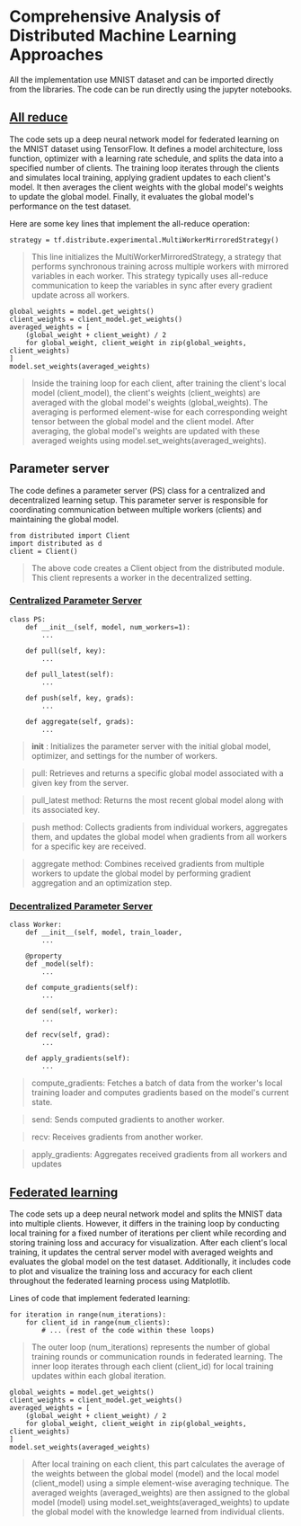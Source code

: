 # Comprehensive Analysis of Distributed Machine Learning Approaches

All the implementation use MNIST dataset and can be imported directly from the libraries. The code can be run directly using the jupyter notebooks.

## [All reduce](https://github.com/amoghraj096/CECS-574/blob/main/AllReduce.ipynb)

The code sets up a deep neural network model for federated learning on the MNIST dataset using TensorFlow. It defines a model architecture, loss function, optimizer with a learning rate schedule, and splits the data into a specified number of clients. The training loop iterates through the clients and simulates local training, applying gradient updates to each client's model. It then averages the client weights with the global model's weights to update the global model. Finally, it evaluates the global model's performance on the test dataset.

Here are some key lines that implement the all-reduce operation:

```
strategy = tf.distribute.experimental.MultiWorkerMirroredStrategy()
```
> This line initializes the MultiWorkerMirroredStrategy, a strategy that performs synchronous training across multiple workers with mirrored variables in each worker. This strategy typically uses all-reduce communication to keep the variables in sync after every gradient update across all workers.

```
global_weights = model.get_weights()
client_weights = client_model.get_weights()
averaged_weights = [
    (global_weight + client_weight) / 2
    for global_weight, client_weight in zip(global_weights, client_weights)
]
model.set_weights(averaged_weights)
```
> Inside the training loop for each client, after training the client's local model (client_model), the client's weights (client_weights) are averaged with the global model's weights (global_weights). The averaging is performed element-wise for each corresponding weight tensor between the global model and the client model. After averaging, the global model's weights are updated with these averaged weights using model.set_weights(averaged_weights).

## Parameter server
The code defines a parameter server (PS) class for a centralized and decentralized learning setup. This parameter server is responsible for coordinating communication between multiple workers (clients) and maintaining the global model.

```
from distributed import Client
import distributed as d
client = Client()
```
> The above code creates a Client object from the distributed module. This client represents a worker in the decentralized setting.


### [Centralized Parameter Server](https://github.com/amoghraj096/CECS-574/blob/main/ParameterServer-Centralized.ipynb)

```
class PS:
    def __init__(self, model, num_workers=1):
        ...

    def pull(self, key):
        ...

    def pull_latest(self):
        ...

    def push(self, key, grads):
        ...

    def aggregate(self, grads):
        ...
```

> __init__ : Initializes the parameter server with the initial global model, optimizer, and settings for the number of workers.

> pull: Retrieves and returns a specific global model associated with a given key from the server.

> pull_latest method: Returns the most recent global model along with its associated key.

> push method: Collects gradients from individual workers, aggregates them, and updates the global model when gradients from all workers for a specific key are received.

> aggregate method: Combines received gradients from multiple workers to update the global model by performing gradient aggregation and an optimization step.

### [Decentralized Parameter Server](https://github.com/amoghraj096/CECS-574/blob/main/ParameterServer-Decentralized.ipynb)

```
class Worker:
    def __init__(self, model, train_loader,
        ...

    @property
    def _model(self):
        ...

    def compute_gradients(self):
        ...

    def send(self, worker):
        ...

    def recv(self, grad):
        ...

    def apply_gradients(self):
        ...
```

> compute_gradients: Fetches a batch of data from the worker's local training loader and computes gradients based on the model's current state.

> send: Sends computed gradients to another worker.

> recv: Receives gradients from another worker.

> apply_gradients: Aggregates received gradients from all workers and updates 

## [Federated learning](https://github.com/amoghraj096/CECS-574/blob/main/FederatedLearning.ipynb)

The code sets up a deep neural network model and splits the MNIST data into multiple clients. However, it differs in the training loop by conducting local training for a fixed number of iterations per client while recording and storing training loss and accuracy for visualization. After each client's local training, it updates the central server model with averaged weights and evaluates the global model on the test dataset. Additionally, it includes code to plot and visualize the training loss and accuracy for each client throughout the federated learning process using Matplotlib.

Lines of code that implement federated learning:

```
for iteration in range(num_iterations):
    for client_id in range(num_clients):
        # ... (rest of the code within these loops)
```
> The outer loop (num_iterations) represents the number of global training rounds or communication rounds in federated learning. The inner loop iterates through each client (client_id) for local training updates within each global iteration.

```
global_weights = model.get_weights()
client_weights = client_model.get_weights()
averaged_weights = [
    (global_weight + client_weight) / 2
    for global_weight, client_weight in zip(global_weights, client_weights)
]
model.set_weights(averaged_weights)
```
> After local training on each client, this part calculates the average of the weights between the global model (model) and the local model (client_model) using a simple element-wise averaging technique. The averaged weights (averaged_weights) are then assigned to the global model (model) using model.set_weights(averaged_weights) to update the global model with the knowledge learned from individual clients.
